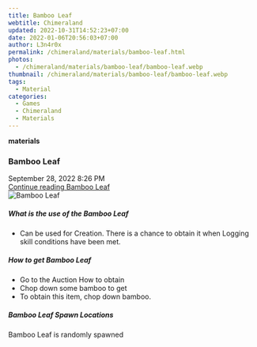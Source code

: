 ```yaml
---
title: Bamboo Leaf
webtitle: Chimeraland
updated: 2022-10-31T14:52:23+07:00
date: 2022-01-06T20:56:03+07:00
author: L3n4r0x
permalink: /chimeraland/materials/bamboo-leaf.html
photos:
  - /chimeraland/materials/bamboo-leaf/bamboo-leaf.webp
thumbnail: /chimeraland/materials/bamboo-leaf/bamboo-leaf.webp
tags:
  - Material
categories:
  - Games
  - Chimeraland
  - Materials
---
```


<section id="bootstrap-wrapper"><link rel="stylesheet" href="https://cdn.statically.io/gh/dimaslanjaka/Web-Manajemen/40ac3225/css/bootstrap-4.5-wrapper.css"/><div class="row g-0 border rounded overflow-hidden flex-md-row mb-4 shadow-sm position-relative"><div class="col p-4 d-flex flex-column position-static"><strong class="d-inline-block mb-2 text-success">materials</strong><h3 class="mb-0">Bamboo Leaf</h3><div class="mb-1 text-muted">September 28, 2022 8:26 PM</div><a href="#" class="stretched-link d-none">Continue reading Bamboo Leaf</a></div><div class="col-auto d-none d-lg-block"><img src="/chimeraland/materials/bamboo-leaf/bamboo-leaf.webp" alt="Bamboo Leaf"/></div></div><div class="row"><div class="col-lg-6 col-12 mb-2"><div class="card"><div class="card-body"><h5 class="card-title">What is the use of the Bamboo Leaf</h5><div class="card-text"><ul><li>Can be used for Creation. There is a chance to obtain it when Logging skill conditions have been met.</li></ul></div></div></div></div><div class="col-lg-6 col-12 mb-2"><div class="card"><div class="card-body"><h5 class="card-title">How to get Bamboo Leaf</h5><div class="card-text"><ul><li>Go to the Auction How to obtain</li><li>Chop down some bamboo to get</li><li>To obtain this item, chop down bamboo.</li></ul></div></div></div></div><div class="col-12 mb-2"><h5>Bamboo Leaf Spawn Locations</h5><p>Bamboo Leaf is randomly spawned</p></div></div></section>